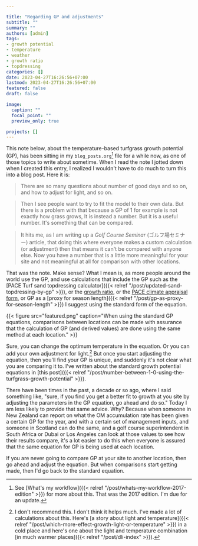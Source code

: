 ```yaml
---

title: "Regarding GP and adjustments"
subtitle: ""
summary: ""
authors: [admin]
tags: 
- growth potential
- temperature
- weather
- growth ratio
- topdressing
categories: []
date: 2023-04-27T16:26:56+07:00
lastmod: 2023-04-27T16:26:56+07:00
featured: false
draft: false

image:
  caption: ""
  focal_point: ""
  preview_only: true

projects: []
---
```


This note below, about the temperature-based turfgrass growth potential (GP), has been sitting in my `blog_posts.org`[^1] file for a while now, as one of those topics to write about sometime. When I read the note I jotted down when I created this entry, I realized I wouldn't have to do much to turn this into a blog post. Here it is:

[^1]: See [What's my workflow]({{< relref "/post/whats-my-workflow-2017-edition" >}}) for more about this. That was the 2017 edition. I'm due for an update. 

> There are so many questions about number of good days and so on, and how to adjust for light, and so on.

> Then I see people want to try to fit the model to their own data. But there is a problem with that because a GP of 1 for example is not exactly how grass grows, It is instead a number. But it is a useful number. It's something that can be compared.

> It hits me, as I am writing up a *Golf Course Seminar* (ゴルフ場セミナー) article, that doing this where everyone makes a custom calculation (or adjustment) then that means it can't be compared with anyone else. Now you have a number that is a little more meaningful for your site and not meaningful at all for comparison with other locations.

That was the note. Make sense? What I mean is, as more people around the world use the GP, and use calculations that include the GP such as the [PACE Turf sand topdressing calculator]({{< relref "/post/updated-sand-topdressing-by-gp" >}}), or the [growth ratio](https://www.asianturfgrass.com/tag/growth-ratio/), or the [PACE climate appraisal form](https://www.paceturf.org/journal/climate), or GP as a [proxy for season length]({{< relref "/post/gp-as-proxy-for-season-length" >}}) I suggest using the standard form of the equation.

{{< figure src="featured.png" caption="When using the standard GP equations, comparisons between locations can be made with assurance that the calculation of GP (and derived values) are done using the same method at each location." >}}

Sure, you can change the optimum temperature in the equation. Or you can add your own adjustment for light.[^2] But once you start adjusting the equation, then you'll find your GP is unique, and suddenly it's not clear what you are comparing it to. I've written about the standard growth potential equations in [this post]({{< relref "/post/number-between-1-0-using-the-turfgrass-growth-potential" >}}).

[^2]: I don't recommend this. I don't think it helps much. I've made a lot of calculations about this. Here's [a story about light and temperature]({{< relref "/post/which-more-effect-growth-light-or-temperature" >}}) in a cold place and here's one about the light and temperature combination [in much warmer places]({{< relref "/post/dli-index" >}}).

There have been times in the past, a decade or so ago, where I said something like, "sure, if you find you get a better fit to growth at you site by adjusting the parameters in the GP equation, go ahead and do so." Today I am less likely to provide that same advice. Why? Because when someone in New Zealand can report on what the OM accumulation rate has been given a certain GP for the year, and with a certain set of management inputs, and someone in Scotland can do the same, and a golf course superintendent in South Africa or Dubai or Los Angeles can look at those values to see how their results compare, it's a lot easier to do this when everyone is assured that the same equation for GP is being used at each location.

If you are never going to compare GP at your site to another location, then go ahead and adjust the equation. But when comparisons start getting made, then I'd go back to the standard equation.



